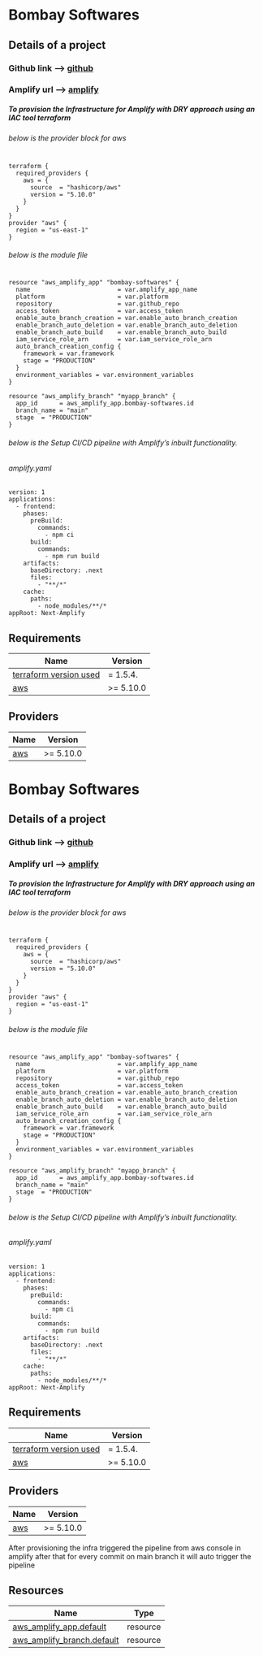 # Bombay Softwares
## Details of a project
### Github link --> [github](https://github.com/Naurel1467/bombay-softwares)
### Amplify url --> [amplify](https://main.d31cvgtpaizc70.amplifyapp.com/)

##### To provision the Infrastructure for Amplify with DRY approach using an IAC tool terraform
###### below is the provider block for aws
#
```
terraform {
  required_providers {
    aws = {
      source  = "hashicorp/aws"
      version = "5.10.0"
    }
  }
}
provider "aws" {
  region = "us-east-1"
}
```
###### below is the module file
#
```
resource "aws_amplify_app" "bombay-softwares" {
  name                        = var.amplify_app_name
  platform                    = var.platform
  repository                  = var.github_repo
  access_token                = var.access_token
  enable_auto_branch_creation = var.enable_auto_branch_creation
  enable_branch_auto_deletion = var.enable_branch_auto_deletion
  enable_branch_auto_build    = var.enable_branch_auto_build
  iam_service_role_arn        = var.iam_service_role_arn
  auto_branch_creation_config {
    framework = var.framework
    stage = "PRODUCTION"
  }
  environment_variables = var.environment_variables
}

resource "aws_amplify_branch" "myapp_branch" {
  app_id      = aws_amplify_app.bombay-softwares.id
  branch_name = "main"
  stage  = "PRODUCTION"
}
```
###### below is the Setup CI/CD pipeline with Amplify’s inbuilt functionality.
###### amplify.yaml
```
version: 1
applications:
  - frontend:
    phases:
      preBuild:
        commands:
          - npm ci
      build:
        commands:
          - npm run build
    artifacts:
      baseDirectory: .next
      files:
        - "**/*"
    cache:
      paths:
        - node_modules/**/*
appRoot: Next-Amplify
```


## Requirements

| Name | Version |
|------|---------|
| [terraform version used](#requirement\_terraform) | = 1.5.4. |
| [aws](#requirement\_aws) | >= 5.10.0 |

## Providers

| Name | Version |
|------|---------|
|[aws](#provider\_aws) | >= 5.10.0|

# Bombay Softwares
## Details of a project
### Github link --> [github](https://github.com/Naurel1467/bombay-softwares)
### Amplify url --> [amplify](https://main.d31cvgtpaizc70.amplifyapp.com/)

##### To provision the Infrastructure for Amplify with DRY approach using an IAC tool terraform
###### below is the provider block for aws
#
```
terraform {
  required_providers {
    aws = {
      source  = "hashicorp/aws"
      version = "5.10.0"
    }
  }
}
provider "aws" {
  region = "us-east-1"
}
```
###### below is the module file
#
```
resource "aws_amplify_app" "bombay-softwares" {
  name                        = var.amplify_app_name
  platform                    = var.platform
  repository                  = var.github_repo
  access_token                = var.access_token
  enable_auto_branch_creation = var.enable_auto_branch_creation
  enable_branch_auto_deletion = var.enable_branch_auto_deletion
  enable_branch_auto_build    = var.enable_branch_auto_build
  iam_service_role_arn        = var.iam_service_role_arn
  auto_branch_creation_config {
    framework = var.framework
    stage = "PRODUCTION"
  }
  environment_variables = var.environment_variables
}

resource "aws_amplify_branch" "myapp_branch" {
  app_id      = aws_amplify_app.bombay-softwares.id
  branch_name = "main"
  stage  = "PRODUCTION"
}
```
###### below is the Setup CI/CD pipeline with Amplify’s inbuilt functionality.
###### amplify.yaml
```
version: 1
applications:
  - frontend:
    phases:
      preBuild:
        commands:
          - npm ci
      build:
        commands:
          - npm run build
    artifacts:
      baseDirectory: .next
      files:
        - "**/*"
    cache:
      paths:
        - node_modules/**/*
appRoot: Next-Amplify
```


## Requirements

| Name | Version |
|------|---------|
| [terraform version used](#requirement\_terraform) | = 1.5.4. |
| [aws](#requirement\_aws) | >= 5.10.0 |

## Providers

| Name | Version |
|------|---------|
|[aws](#provider\_aws) | >= 5.10.0|

After provisioning the infra triggered the pipeline from aws console in amplify
after that for every commit on main branch it will auto trigger the pipeline

## Resources

| Name | Type |
|------|------|
| [aws_amplify_app.default](https://registry.terraform.io/providers/hashicorp/aws/latest/docs/resources/amplify_app) | resource |
| [aws_amplify_branch.default](https://registry.terraform.io/providers/hashicorp/aws/latest/docs/resources/amplify_branch) | resource |
